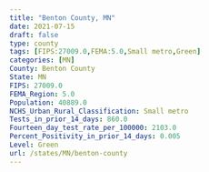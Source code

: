 ```yaml
---
title: "Benton County, MN"
date: 2021-07-15
draft: false
type: county
tags: [FIPS:27009.0,FEMA:5.0,Small metro,Green]
categories: [MN]
County: Benton County
State: MN
FIPS: 27009.0
FEMA_Region: 5.0
Population: 40889.0
NCHS_Urban_Rural_Classification: Small metro
Tests_in_prior_14_days: 860.0
Fourteen_day_test_rate_per_100000: 2103.0
Percent_Positivity_in_prior_14_days: 0.005
Level: Green
url: /states/MN/benton-county
---
```



